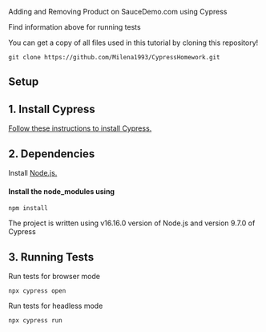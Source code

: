 Adding and Removing Product on SauceDemo.com using Cypress

Find information above for running tests

You can get a copy of all files used in this tutorial by cloning this repository!

```shell
git clone https://github.com/Milena1993/CypressHomework.git
```

## Setup

## 1. Install Cypress

[Follow these instructions to install Cypress.](https://on.cypress.io/installing-cypress)


## 2. Dependencies

Install [Node.js.](https://nodejs.org/en/)
#### Install the node_modules using
 ```shell
npm install
 ```
 The project is written using v16.16.0 version of Node.js and version 9.7.0 of Cypress

  
## 3. Running Tests
Run tests for browser mode
 ```shell
npx cypress open
 ```
Run tests for headless mode 
 ```shell
npx cypress run
 ```

